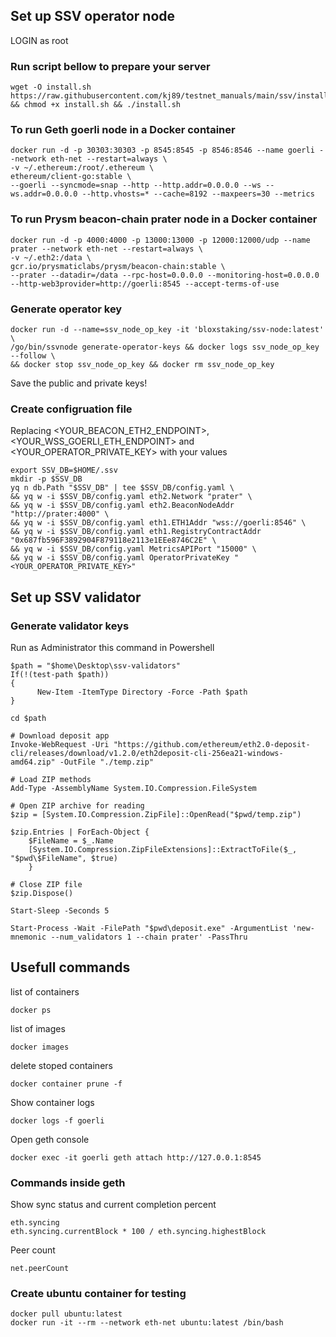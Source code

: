 ## Set up SSV operator node

LOGIN as root

### Run script bellow to prepare your server
```
wget -O install.sh https://raw.githubusercontent.com/kj89/testnet_manuals/main/ssv/install.sh && chmod +x install.sh && ./install.sh
```

### To run Geth goerli node in a Docker container
```
docker run -d -p 30303:30303 -p 8545:8545 -p 8546:8546 --name goerli --network eth-net --restart=always \
-v ~/.ethereum:/root/.ethereum \
ethereum/client-go:stable \
--goerli --syncmode=snap --http --http.addr=0.0.0.0 --ws --ws.addr=0.0.0.0 --http.vhosts=* --cache=8192 --maxpeers=30 --metrics 
```

### To run Prysm beacon-chain prater node in a Docker container
```
docker run -d -p 4000:4000 -p 13000:13000 -p 12000:12000/udp --name prater --network eth-net --restart=always \
-v ~/.eth2:/data \
gcr.io/prysmaticlabs/prysm/beacon-chain:stable \
--prater --datadir=/data --rpc-host=0.0.0.0 --monitoring-host=0.0.0.0 --http-web3provider=http://goerli:8545 --accept-terms-of-use
```

### Generate operator key
```
docker run -d --name=ssv_node_op_key -it 'bloxstaking/ssv-node:latest' \
/go/bin/ssvnode generate-operator-keys && docker logs ssv_node_op_key --follow \
&& docker stop ssv_node_op_key && docker rm ssv_node_op_key
```
Save the public and private keys!

### Create configruation file
Replacing <YOUR_BEACON_ETH2_ENDPOINT>, <YOUR_WSS_GOERLI_ETH_ENDPOINT> and <YOUR_OPERATOR_PRIVATE_KEY> with your values
```
export SSV_DB=$HOME/.ssv
mkdir -p $SSV_DB
yq n db.Path "$SSV_DB" | tee $SSV_DB/config.yaml \
&& yq w -i $SSV_DB/config.yaml eth2.Network "prater" \
&& yq w -i $SSV_DB/config.yaml eth2.BeaconNodeAddr "http://prater:4000" \
&& yq w -i $SSV_DB/config.yaml eth1.ETH1Addr "wss://goerli:8546" \
&& yq w -i $SSV_DB/config.yaml eth1.RegistryContractAddr "0x687fb596F3892904F879118e2113e1EEe8746C2E" \
&& yq w -i $SSV_DB/config.yaml MetricsAPIPort "15000" \
&& yq w -i $SSV_DB/config.yaml OperatorPrivateKey "<YOUR_OPERATOR_PRIVATE_KEY>"
```

## Set up SSV validator

### Generate validator keys
Run as Administrator this command in Powershell
```
$path = "$home\Desktop\ssv-validators"
If(!(test-path $path))
{
      New-Item -ItemType Directory -Force -Path $path
}

cd $path

# Download deposit app
Invoke-WebRequest -Uri "https://github.com/ethereum/eth2.0-deposit-cli/releases/download/v1.2.0/eth2deposit-cli-256ea21-windows-amd64.zip" -OutFile "./temp.zip"

# Load ZIP methods
Add-Type -AssemblyName System.IO.Compression.FileSystem

# Open ZIP archive for reading
$zip = [System.IO.Compression.ZipFile]::OpenRead("$pwd/temp.zip")

$zip.Entries | ForEach-Object { 
    $FileName = $_.Name
    [System.IO.Compression.ZipFileExtensions]::ExtractToFile($_, "$pwd\$FileName", $true)
    }

# Close ZIP file
$zip.Dispose()

Start-Sleep -Seconds 5

Start-Process -Wait -FilePath "$pwd\deposit.exe" -ArgumentList 'new-mnemonic --num_validators 1 --chain prater' -PassThru

```

## Usefull commands
list of containers
```
docker ps
```

list of images
```
docker images
```

delete stoped containers
```
docker container prune -f
```

Show container logs
```
docker logs -f goerli
```

Open geth console
```
docker exec -it goerli geth attach http://127.0.0.1:8545
```

### Commands inside geth
Show sync status and current completion percent
```
eth.syncing
eth.syncing.currentBlock * 100 / eth.syncing.highestBlock

```

Peer count
```
net.peerCount
```

### Create ubuntu container for testing
```
docker pull ubuntu:latest
docker run -it --rm --network eth-net ubuntu:latest /bin/bash 
```
